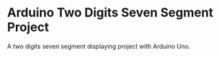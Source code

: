 # Arduino Two Digits Seven Segment Project
A two digits seven segment displaying project with Arduino Uno.
